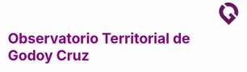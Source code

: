 <!DOCTYPE html>
<html>
<head>
<meta charset=utf-8 /> 
<meta name='viewport' content='width=device-width, initial-scale=1.0, maximum-scale=1.0, user-scalable=no, minimal-ui' />
<title>ObservatorioTerritorialGC</title>
<link rel="stylesheet" href="https://unpkg.com/leaflet@1.0.3/dist/leaflet.css">
<link rel="stylesheet" href="css/Leaflet.PolylineMeasure.css">
<link rel="shortcut icon" type="image/x-icon" href="favicon.png">
<script type="text/javascript" src="http://www.ign.gob.ar/argenmap2/argenmap.jquery/argenmap.jquery.min.js"></script>
<style type="text/css">	
 <!-- html, body {
			height: 100%;
			margin: 0;
		}
	.leaflet-control-attribution.leaflet-control {
			font-size: 20px;
		}-->
		.leaflet-control-attribution.leaflet-control a:hover {color:#800080}
	<!--.logogc{position:absolute;z-index:2;top:5px;right:350px}-->
</style>
<style>
    h1 { color: #800080;}
</style>	
</head>
<body> 
<h1 style="position: relative; margin-top: 10px; margin-left: 100px; z-index: 2">Observatorio Territorial de Godoy Cruz</h1>
<img src="favicon.png" height= "45px" width="45px" align=right class="logogc">
<div id="map" class="map map-home" style="margin:8px 0 8px 0;height:800px;"></div> 
<script src="https://unpkg.com/leaflet@1.0.3/dist/leaflet.js"></script>
<script src="scripts/Leaflet.PolylineMeasure.js"></script>
<script type="text/javascript" src="scripts/EstablecimientosGastronomicos.js"></script>
<script src="scripts/leaflet-tilelayer-wmts.js"></script>
<script>
/*Argenmap*/
var mapabase_argenmap = new L.TileLayer.WMTS( 'https://wms.ign.gob.ar/geoserver/capabaseargenmap/gwc/service/wmts?' ,
                               {
                                   layer: 'capabaseargenmap',
                                   style: "normal",
                                   tilematrixSet: "EPSG:3857",
                                   format: "image/png",
                                   attribution: " <a href='https://www.ign.gob.ar/AreaServicios/Argenmap/IntroduccionV2'> IGN - Argenmap v2 </a> | <a href='https://www.godoycruz.gob.ar/'>Secretaria de Ambiente y Desarrollo Sustentable - Godoy Cruz</a> | <a href='https://github.com/mylen/leaflet.TileLayer.WMTS'>GitHub</a>&copy "
                               }
                              );
/* ICONOS */
	var iconoComun = L.Icon.extend({
		options: {
			shadowUrl: 'img/marker-shadow.png',
			iconSize:     [25, 41],
			shadowSize:   [41, 41],
			iconAnchor:   [12, 41],
			popupAnchor:  [1, -34]
		}
	});

	var iconoVerde = new iconoComun({iconUrl: 'img/marker-icon-2x-green.png'}),
		iconoRojo = new iconoComun({iconUrl: 'img/marker-icon-2x-red.png'}),
		iconoNegro = new iconoComun({iconUrl: 'img/marker-icon-2x-black.png'}),
		iconoAzul = new iconoComun({iconUrl: 'img/marker-icon-2x-blue.png'}),
		iconoDorado = new iconoComun({iconUrl: 'img/marker-icon-2x-gold.png'}),
		iconoNaranja= new iconoComun({iconUrl: 'img/marker-icon-2x-orange.png'}),
		iconoGris = new iconoComun({iconUrl: 'img/marker-icon-2x-grey.png'}),
		iconoVioleta = new iconoComun({iconUrl: 'img/marker-icon-2x-violet.png'}),
		iconoAmarillo = new iconoComun({iconUrl: 'img/marker-icon-2x-yellow.png'});

	function crearIconoVerde (feature, latlng) {
		return L.marker(latlng, { icon: iconoVerde })
	}

        var asignarIconoVerde = {
	  pointToLayer: crearIconoVerde
	}


	function crearIconoRojo (feature, latlng) {
		return L.marker(latlng, { icon: iconoRojo })
	}

	var asignarIconoRojo = {
	  pointToLayer: crearIconoRojo
	}

        function crearIconoNegro (feature, latlng) {
		return L.marker(latlng, { icon: iconoNegro })
	}
	var asignarIconoNegro = {
	  pointToLayer: crearIconoNegro
	}

        function crearIconoAzul (feature, latlng) {
		return L.marker(latlng, { icon: iconoAzul })
	}
	var asignarIconoAzul= {
	  pointToLayer: crearIconoAzul
	}

        function crearIconoDorado (feature, latlng) {
		return L.marker(latlng, { icon: iconoDorado })
	}
	var asignarIconoDorado = {
	  pointToLayer: crearIconoDorado
	}

        function crearIconoNaranja (feature, latlng) {
		return L.marker(latlng, { icon: iconoNaranja})
	}
	var asignarIconoNaranja = {
	  pointToLayer: crearIconoNaranja
	}

        function crearIconoGris (feature, latlng) {
		return L.marker(latlng, { icon: iconoGris  })
	}
	var asignarIconoGris  = {
	  pointToLayer: crearIconoGris 
	}

        function crearIconoVioleta (feature, latlng) {
		return L.marker(latlng, { icon: iconoVioleta })
	}
	var asignarIconoVioleta = {
	  pointToLayer: crearIconoVioleta
	}

        function crearIconoAmarillo (feature, latlng) {
		return L.marker(latlng, { icon: iconoAmarillo })
	}
	var asignarIconoAmarillo = {
	  pointToLayer: crearIconoAmarillo
	}
	
        /* POPUPS */
	function agregarPopup(feature, layer) { 
		if (feature.properties && feature.properties.Nombre) { 
				layer.bindPopup( "<strong>" + feature.properties.Nombre + "</strong>"); 
		} 
	}
   /* BASE LAYERS */
	var osmUrl = 'https://{s}.tile.openstreetmap.org/{z}/{x}/{y}.png',
		osmAttrib = '&copy; <a href="http://openstreetmap.org/copyright">OpenStreetMap</a> contributors',
		mapabase_osm = L.tileLayer(osmUrl, {maxZoom: 20, attribution: osmAttrib});
	var otUrl = 'https://{s}.tile.opentopomap.org/{z}/{x}/{y}.png',
		otAttrib = 'Map data: &copy; <a href="https://www.openstreetmap.org/copyright">OpenStreetMap</a> contributors, <a href="http://viewfinderpanoramas.org">SRTM</a> | Map style: &copy; <a href="https://opentopomap.org">OpenTopoMap</a> (<a href="https://creativecommons.org/licenses/by-sa/3.0/">CC-BY-SA</a>)',
		mapabase_ot = L.tileLayer(otUrl, {maxZoom: 20, attribution: otAttrib});
	
/* OVERLAYS Y GRUPOS */
	var plazagc = L.marker([-32.92524, -68.84439]).bindPopup('Plaza GC.').openPopup(),
    	gula = L.geoJson(EstablecimientosGastronomicos, { pointToLayer: crearIconoVerde, onEachFeature: agregarPopup }),

/* CREACIÓN DEL MAPA CON BASE LAYERS Y OVERLAYS */
	var map = L.map('map', {
			layers: [mapabase_argenmap,godoycruz]
		}).setView([-32.9314, -68.8497], 13);

/* CREACIÓN DEL LAYERS CONTROL */
	var baseMaps = {
		"OpenTopoMap": mapabase_ot,
		 "Argenmap": mapabase_argenmap,

	};
	
	var overlayMaps = {
		            "Gastronomia Mendoza":gula,
					                          							 
                 };
L.control.layers(baseMaps, overlayMaps).addTo(map);
L.control.scale().addTo(map);
L.control.polylineMeasure().addTo(map);
</script>
  </body>
</html>
